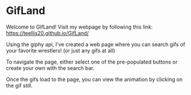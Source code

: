 # GifLand
Welcome to GifLand! Visit my webpage by following this link: https://teellis20.github.io/GifLand/

Using the giphy api, I've created a web page where you can search gifs of your favorite wrestlers! (or just any gifs at all)

To navigate the page, either select one of the pre-populated buttons or create your own with the search bar. 

Once the gifs load to the page, you can view the animation by clicking on the gif still.

